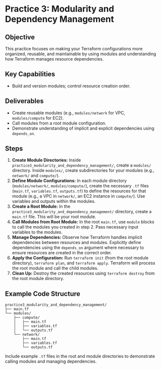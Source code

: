 # Practice 3: Modularity and Dependency Management

## Objective

This practice focuses on making your Terraform configurations more organized, reusable, and maintainable by using modules and understanding how Terraform manages resource dependencies.

## Key Capabilities

*   Build and version modules; control resource creation order.

## Deliverables

*   Create reusable modules (e.g., `modules/network` for VPC, `modules/compute` for EC2).
*   Call modules from a root module configuration.
*   Demonstrate understanding of implicit and explicit dependencies using `depends_on`.

## Steps

1.  **Create Module Directories:** Inside `practice3_modularity_and_dependency_management/`, create a `modules/` directory. Inside `modules/`, create subdirectories for your modules (e.g., `network/` and `compute/`).
2.  **Define Module Configurations:** In each module directory (`modules/network/`, `modules/compute/`), create the necessary `.tf` files (`main.tf`, `variables.tf`, `outputs.tf`) to define the resources for that module (e.g., a VPC in `network/`, an EC2 instance in `compute/`). Use variables and outputs within the modules.
3.  **Create a Root Module:** In the `practice3_modularity_and_dependency_management/` directory, create a `main.tf` file. This will be your root module.
4.  **Call Modules from Root Module:** In the root `main.tf`, use `module` blocks to call the modules you created in step 2. Pass necessary input variables to the modules.
5.  **Manage Dependencies:** Observe how Terraform handles implicit dependencies between resources and modules. Explicitly define dependencies using the `depends_on` argument where necessary to ensure resources are created in the correct order.
6.  **Apply the Configuration:** Run `terraform init` (from the root module directory), `terraform plan`, and `terraform apply`. Terraform will process the root module and call the child modules.
7.  **Clean Up:** Destroy the created resources using `terraform destroy` from the root module directory.

## Example Code Structure

```
practice3_modularity_and_dependency_management/
├── main.tf
└── modules/
    ├── compute/
    │   ├── main.tf
    │   ├── variables.tf
    │   └── outputs.tf
    └── network/
        ├── main.tf
        ├── variables.tf
        └── outputs.tf
```

Include example `.tf` files in the root and module directories to demonstrate calling modules and managing dependencies. 